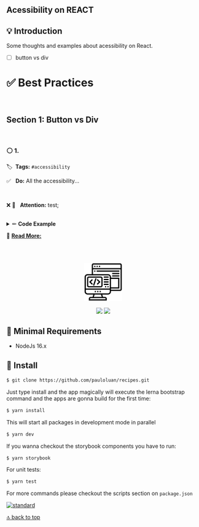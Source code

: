 ## Acessibility on REACT

<!-- [![ci][ci-image]][ci-url]

[ci-image]: https://github.com/pauloluan/recipes/actions/workflows/ci.yml/badge.svg
[ci-url]: https://github.com/pauloluan/recipes/actions/workflows/ci.yml -->

## 💡 Introduction

Some thoughts and examples about acessibility on React.

- [ ] button vs div


# ✅ Best Practices

<br/>

## **Section 1: Button vs Div**

<br/>

### ⚪️ 1.

🏷&nbsp; **Tags:** `#accessibility`

:white_check_mark: &nbsp; **Do:** All the accessibility...

<br/>

❌ 👀 &nbsp; **Attention:** test;

<br/>

<details><summary>✏ <b>Code Example</b></summary>

```javascript
var test = 123
```

➡️ [back](#)

</details>

🔗 [**Read More:**](http://pauloluan.com)


<br/><br/>


<span id="top"></span>

<p align="center">
    <a href="#"><img src="https://github.com/pauloluan/assets/blob/master/back.png?raw=true" width="100"></a>
</p>

<p align="center">
    <a href="https://pt-br.reactjs.org/"><img src="https://img.shields.io/badge/ReactJS-17.x-blue?style=for-the-badge"></a>
    <a href="https://nodejs.org/en/"><img src="https://img.shields.io/badge/Node-16.x-green?style=for-the-badge"></a>
</p>

## 📝 Minimal Requirements

- NodeJs 16.x

## 🚀 Install

```sh
$ git clone https://github.com/pauloluan/recipes.git
```

Just type install and the app magically will execute the lerna bootstrap command and the apps are gonna build for the first time:

```sh
$ yarn install
```

This will start all packages in development mode in parallel

```sh
$ yarn dev
```

If you wanna checkout the storybook components you have to run:

```sh
$ yarn storybook
```

For unit tests:

```sh
$ yarn test
```

For more commands please checkout the scripts section on `package.json`

[![standard][standard-image]][standard-url]

[standard-image]: https://img.shields.io/badge/code%20style-standard-brightgreen.svg?style=for-the-badge
[standard-url]: http://npm.im/standard

[🔝 back to top](#top)

